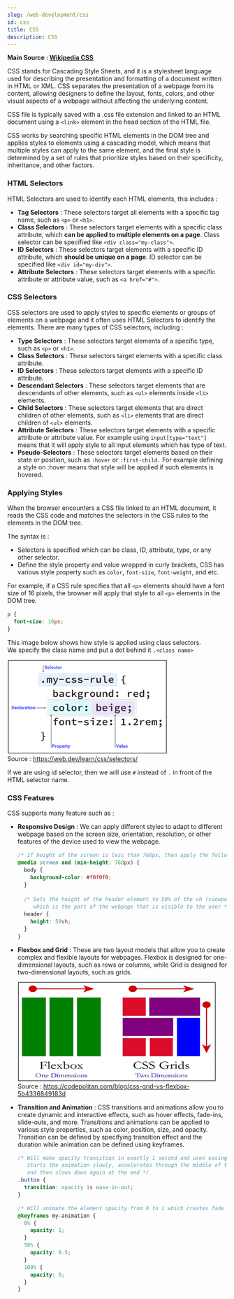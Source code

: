 ```yaml
---
slug: /web-development/css
id: css
title: CSS
description: CSS
---
```


**Main Source : [Wikipedia CSS](https://en.wikipedia.org/wiki/CSS)**

CSS stands for Cascading Style Sheets, and it is a stylesheet language used for describing the presentation and formatting of a document written in HTML or XML. CSS separates the presentation of a webpage from its content, allowing designers to define the layout, fonts, colors, and other visual aspects of a webpage without affecting the underlying content.

CSS file is typically saved with a .css file extension and linked to an HTML document using a `<link>` element in the head section of the HTML file.

CSS works by searching specific HTML elements in the DOM tree and applies styles to elements using a cascading model, which means that multiple styles can apply to the same element, and the final style is determined by a set of rules that prioritize styles based on their specificity, inheritance, and other factors.

### HTML Selectors

HTML Selectors are used to identify each HTML elements, this includes :

- **Tag Selectors** : These selectors target all elements with a specific tag name, such as `<p>` or `<h1>`.
- **Class Selectors** : These selectors target elements with a specific class attribute, which **can be applied to multiple elements on a page**. Class selector can be specified like `<div class="my-class">`.
- **ID Selectors** : These selectors target elements with a specific ID attribute, which **should be unique on a page**. ID selector can be specified like `<div id="my-div">`.
- **Attribute Selectors** : These selectors target elements with a specific attribute or attribute value, such as `<a href="#">`.

### CSS Selectors

CSS selectors are used to apply styles to specific elements or groups of elements on a webpage and it often uses HTML Selectors to identify the elements. There are many types of CSS selectors, including :

- **Type Selectors** : These selectors target elements of a specific type, such as `<p>` or `<h1>`.
- **Class Selectors** : These selectors target elements with a specific class attribute.
- **ID Selectors** : These selectors target elements with a specific ID attribute.
- **Descendant Selectors** : These selectors target elements that are descendants of other elements, such as `<ul>` elements inside `<li>` elements.
- **Child Selectors** : These selectors target elements that are direct children of other elements, such as `<li>` elements that are direct children of `<ul>` elements.
- **Attribute Selectors** : These selectors target elements with a specific attribute or attribute value. For example using `input[type="text"]` means that it will apply style to all input elements which has type of text.
- **Pseudo-Selectors** : These selectors target elements based on their state or position, such as `:hover` or `:first-child.` For example defining a style on :hover means that style will be applied if such elements is hovered.

### Applying Styles

When the browser encounters a CSS file linked to an HTML document, it reads the CSS code and matches the selectors in the CSS rules to the elements in the DOM tree.

The syntax is :

- Selectors is specified which can be class, ID, attribute, type, or any other selector.
- Define the style property and value wrapped in curly brackets, CSS has various style property such as `color`, `font-size`, `font-weight`, and etc.

For example, if a CSS rule specifies that all `<p>` elements should have a font size of 16 pixels, the browser will apply that style to all `<p>` elements in the DOM tree.

```css
p {
  font-size: 16px;
}
```

This image below shows how style is applied using class selectors.  
We specify the class name and put a dot behind it `.<class name>`

![Applying style to CSS class selector](./css-example.png)  
Source : https://web.dev/learn/css/selectors/

If we are using id selector, then we will use `#` instead of `.` in front of the HTML selector name.

### CSS Features

CSS supports many feature such as :

- **Responsive Design** : We can apply different styles to adapt to different webpage based on the screen size, orientation, resolution, or other features of the device used to view the webpage.

  ```css
  /* If height of the screen is less than 768px, then apply the following styles */
  @media screen and (min-height: 768px) {
    body {
      background-color: #f0f0f0;
    }

    /* Sets the height of the header element to 50% of the vh (viewport) height 
       which is the part of the webpage that is visible to the user */
    header {
      height: 50vh;
    }
  }
  ```

- **Flexbox and Grid** : These are two layout models that allow you to create complex and flexible layouts for webpages. Flexbox is designed for one-dimensional layouts, such as rows or columns, while Grid is designed for two-dimensional layouts, such as grids.

  ![Using Flexbox for one dimension layout and Grid for two dimension layout](./flexbox-grid.png)  
  Source : https://codepolitan.com/blog/css-grid-vs-flexbox-5b4336849183d

- **Transition and Animation** : CSS transitions and animations allow you to create dynamic and interactive effects, such as hover effects, fade-ins, slide-outs, and more. Transitions and animations can be applied to various style properties, such as color, position, size, and opacity.  
  Transition can be defined by specifying transition effect and the duration while animation can be defined using keyframes.

  ```css
  /* Will make opacity transition in exactly 1 second and uses easing function which 
     starts the animation slowly, accelerates through the middle of the animation, 
     and then slows down again at the end */
  .button {
    transition: opacity 1s ease-in-out;
  }
  ```

  ```css
  /* Will animate the element opacity from 0 to 1 which creates fade out effect */
  @keyframes my-animation {
    0% {
      opacity: 1;
    }
    50% {
      opacity: 0.5;
    }
    100% {
      opacity: 0;
    }
  }
  ```

